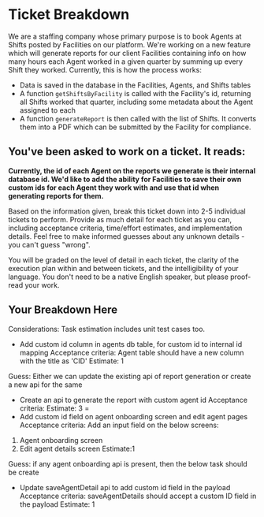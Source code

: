 # Ticket Breakdown
We are a staffing company whose primary purpose is to book Agents at Shifts posted by Facilities on our platform. We're working on a new feature which will generate reports for our client Facilities containing info on how many hours each Agent worked in a given quarter by summing up every Shift they worked. Currently, this is how the process works:

- Data is saved in the database in the Facilities, Agents, and Shifts tables
- A function `getShiftsByFacility` is called with the Facility's id, returning all Shifts worked that quarter, including some metadata about the Agent assigned to each
- A function `generateReport` is then called with the list of Shifts. It converts them into a PDF which can be submitted by the Facility for compliance.

## You've been asked to work on a ticket. It reads:

**Currently, the id of each Agent on the reports we generate is their internal database id. We'd like to add the ability for Facilities to save their own custom ids for each Agent they work with and use that id when generating reports for them.**


Based on the information given, break this ticket down into 2-5 individual tickets to perform. Provide as much detail for each ticket as you can, including acceptance criteria, time/effort estimates, and implementation details. Feel free to make informed guesses about any unknown details - you can't guess "wrong".


You will be graded on the level of detail in each ticket, the clarity of the execution plan within and between tickets, and the intelligibility of your language. You don't need to be a native English speaker, but please proof-read your work.

## Your Breakdown Here

Considerations: Task estimation includes unit test cases too.

- Add custom id column in agents db table, for custom id to internal id mapping
 Acceptance criteria: Agent table should have a new column with the title as 'CID'
 Estimate: 1

Guess: Either we can update the existing api of report generation or create a new api for the same
- Create an api to generate the report with custom agent id
 Acceptance criteria: 
 Estimate: 3
=
- Add custom id field on agent onboarding screen and edit agent pages
 Acceptance criteria: Add an input field on the below screens: 
 1. Agent onboarding screen 
 2. Edit agent details screen
 Estimate:1

Guess: if any agent onboarding api is present, then the below task should be create
- Update saveAgentDetail api to add custom id field in the payload
 Acceptance criteria: saveAgentDetails should accept a custom ID field in the payload
 Estimate: 1
